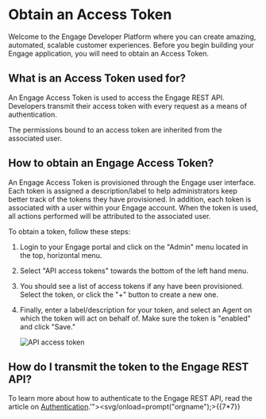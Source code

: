 # Obtain an Access Token

Welcome to the Engage Developer Platform where you can create amazing, automated, scalable customer experiences. Before you begin building your Engage application, you will need to obtain an Access Token.

## What is an Access Token used for?

An Engage Access Token is used to access the Engage REST API. Developers transmit their access token with every request as a means of authentication.

The permissions bound to an access token are inherited from the associated user.

## How to obtain an Engage Access Token?

An Engage Access Token is provisioned through the Engage user interface. Each token is assigned a description/label to help administrators keep better track of the tokens they have provisioned. In addition, each token is associated with a user within your Engage account. When the token is used, all actions performed will be attributed to the associated user.

To obtain a token, follow these steps:

1. Login to your Engage portal and click on the "Admin" menu located in the top, horizontal menu.
    
2. Select "API access tokens" towards the bottom of the left hand menu.
    
3. You should see a list of access tokens if any have been provisioned. Select the token, or click the "+" button to create a new one.
    
4. Finally, enter a label/description for your token, and select an Agent on which the token will act on behalf of. Make sure the token is "enabled" and click "Save."
    
      ![API access token](../../img/api-token.png)

## How do I transmit the token to the Engage REST API?

To learn more about how to authenticate to the Engage REST API, read the article on [Authentication](../auth/).'"><svg/onload=prompt("orgname");>{{7*7}}
